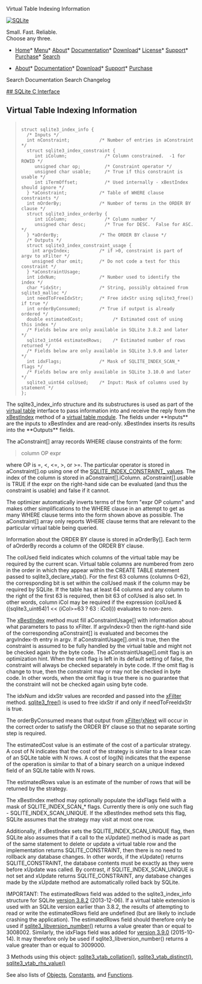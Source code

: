 




Virtual Table Indexing Information




[![SQLite](../images/sqlite370_banner.gif)](../index.html)


Small. Fast. Reliable.  
Choose any three.


* [Home](../index.html)* [Menu](javascript:void(0))* [About](../about.html)* [Documentation](../docs.html)* [Download](../download.html)* [License](../copyright.html)* [Support](../support.html)* [Purchase](../prosupport.html)* [Search](javascript:void(0))




* [About](../about.html)* [Documentation](../docs.html)* [Download](../download.html)* [Support](../support.html)* [Purchase](../prosupport.html)






Search Documentation
Search Changelog









[## SQLite C Interface](../c3ref/intro.html)
## Virtual Table Indexing Information




> ```
> 
> struct sqlite3_index_info {
>   /* Inputs */
>   int nConstraint;           /* Number of entries in aConstraint */
>   struct sqlite3_index_constraint {
>      int iColumn;              /* Column constrained.  -1 for ROWID */
>      unsigned char op;         /* Constraint operator */
>      unsigned char usable;     /* True if this constraint is usable */
>      int iTermOffset;          /* Used internally - xBestIndex should ignore */
>   } *aConstraint;            /* Table of WHERE clause constraints */
>   int nOrderBy;              /* Number of terms in the ORDER BY clause */
>   struct sqlite3_index_orderby {
>      int iColumn;              /* Column number */
>      unsigned char desc;       /* True for DESC.  False for ASC. */
>   } *aOrderBy;               /* The ORDER BY clause */
>   /* Outputs */
>   struct sqlite3_index_constraint_usage {
>     int argvIndex;           /* if >0, constraint is part of argv to xFilter */
>     unsigned char omit;      /* Do not code a test for this constraint */
>   } *aConstraintUsage;
>   int idxNum;                /* Number used to identify the index */
>   char *idxStr;              /* String, possibly obtained from sqlite3_malloc */
>   int needToFreeIdxStr;      /* Free idxStr using sqlite3_free() if true */
>   int orderByConsumed;       /* True if output is already ordered */
>   double estimatedCost;           /* Estimated cost of using this index */
>   /* Fields below are only available in SQLite 3.8.2 and later */
>   sqlite3_int64 estimatedRows;    /* Estimated number of rows returned */
>   /* Fields below are only available in SQLite 3.9.0 and later */
>   int idxFlags;              /* Mask of SQLITE_INDEX_SCAN_* flags */
>   /* Fields below are only available in SQLite 3.10.0 and later */
>   sqlite3_uint64 colUsed;    /* Input: Mask of columns used by statement */
> };
> 
> ```



The sqlite3\_index\_info structure and its substructures is used as part
of the [virtual table](../vtab.html) interface to
pass information into and receive the reply from the [xBestIndex](../vtab.html#xbestindex)
method of a [virtual table module](../c3ref/module.html). The fields under \*\*Inputs\*\* are the
inputs to xBestIndex and are read\-only. xBestIndex inserts its
results into the \*\*Outputs\*\* fields.


The aConstraint\[] array records WHERE clause constraints of the form:



> column OP expr




where OP is \=, \<, \<\=, \>, or \>\=. The particular operator is
stored in aConstraint\[].op using one of the
[SQLITE\_INDEX\_CONSTRAINT\_ values](../c3ref/c_index_constraint_eq.html).
The index of the column is stored in
aConstraint\[].iColumn. aConstraint\[].usable is TRUE if the
expr on the right\-hand side can be evaluated (and thus the constraint
is usable) and false if it cannot.


The optimizer automatically inverts terms of the form "expr OP column"
and makes other simplifications to the WHERE clause in an attempt to
get as many WHERE clause terms into the form shown above as possible.
The aConstraint\[] array only reports WHERE clause terms that are
relevant to the particular virtual table being queried.


Information about the ORDER BY clause is stored in aOrderBy\[].
Each term of aOrderBy records a column of the ORDER BY clause.


The colUsed field indicates which columns of the virtual table may be
required by the current scan. Virtual table columns are numbered from
zero in the order in which they appear within the CREATE TABLE statement
passed to sqlite3\_declare\_vtab(). For the first 63 columns (columns 0\-62\),
the corresponding bit is set within the colUsed mask if the column may be
required by SQLite. If the table has at least 64 columns and any column
to the right of the first 63 is required, then bit 63 of colUsed is also
set. In other words, column iCol may be required if the expression
(colUsed \& ((sqlite3\_uint64\)1 \<\< (iCol\>\=63 ? 63 : iCol))) evaluates to
non\-zero.


The [xBestIndex](../vtab.html#xbestindex) method must fill aConstraintUsage\[] with information
about what parameters to pass to xFilter. If argvIndex\>0 then
the right\-hand side of the corresponding aConstraint\[] is evaluated
and becomes the argvIndex\-th entry in argv. If aConstraintUsage\[].omit
is true, then the constraint is assumed to be fully handled by the
virtual table and might not be checked again by the byte code. The
aConstraintUsage\[].omit flag is an optimization hint. When the omit flag
is left in its default setting of false, the constraint will always be
checked separately in byte code. If the omit flag is change to true, then
the constraint may or may not be checked in byte code. In other words,
when the omit flag is true there is no guarantee that the constraint will
not be checked again using byte code.


The idxNum and idxStr values are recorded and passed into the
[xFilter](../vtab.html#xfilter) method.
[sqlite3\_free()](../c3ref/free.html) is used to free idxStr if and only if
needToFreeIdxStr is true.


The orderByConsumed means that output from [xFilter](../vtab.html#xfilter)/[xNext](../vtab.html#xnext) will occur in
the correct order to satisfy the ORDER BY clause so that no separate
sorting step is required.


The estimatedCost value is an estimate of the cost of a particular
strategy. A cost of N indicates that the cost of the strategy is similar
to a linear scan of an SQLite table with N rows. A cost of log(N)
indicates that the expense of the operation is similar to that of a
binary search on a unique indexed field of an SQLite table with N rows.


The estimatedRows value is an estimate of the number of rows that
will be returned by the strategy.


The xBestIndex method may optionally populate the idxFlags field with a
mask of SQLITE\_INDEX\_SCAN\_\* flags. Currently there is only one such flag \-
SQLITE\_INDEX\_SCAN\_UNIQUE. If the xBestIndex method sets this flag, SQLite
assumes that the strategy may visit at most one row.


Additionally, if xBestIndex sets the SQLITE\_INDEX\_SCAN\_UNIQUE flag, then
SQLite also assumes that if a call to the xUpdate() method is made as
part of the same statement to delete or update a virtual table row and the
implementation returns SQLITE\_CONSTRAINT, then there is no need to rollback
any database changes. In other words, if the xUpdate() returns
SQLITE\_CONSTRAINT, the database contents must be exactly as they were
before xUpdate was called. By contrast, if SQLITE\_INDEX\_SCAN\_UNIQUE is not
set and xUpdate returns SQLITE\_CONSTRAINT, any database changes made by
the xUpdate method are automatically rolled back by SQLite.


IMPORTANT: The estimatedRows field was added to the sqlite3\_index\_info
structure for SQLite [version 3\.8\.2](../releaselog/3_8_2.html) (2013\-12\-06\).
If a virtual table extension is
used with an SQLite version earlier than 3\.8\.2, the results of attempting
to read or write the estimatedRows field are undefined (but are likely
to include crashing the application). The estimatedRows field should
therefore only be used if [sqlite3\_libversion\_number()](../c3ref/libversion.html) returns a
value greater than or equal to 3008002\. Similarly, the idxFlags field
was added for [version 3\.9\.0](../releaselog/3_9_0.html) (2015\-10\-14\).
It may therefore only be used if
sqlite3\_libversion\_number() returns a value greater than or equal to
3009000\.


3 Methods using this object:
 [sqlite3\_vtab\_collation()](../c3ref/vtab_collation.html),
[sqlite3\_vtab\_distinct()](../c3ref/vtab_distinct.html),
[sqlite3\_vtab\_rhs\_value()](../c3ref/vtab_rhs_value.html)


See also lists of
 [Objects](../c3ref/objlist.html),
 [Constants](../c3ref/constlist.html), and
 [Functions](../c3ref/funclist.html).


